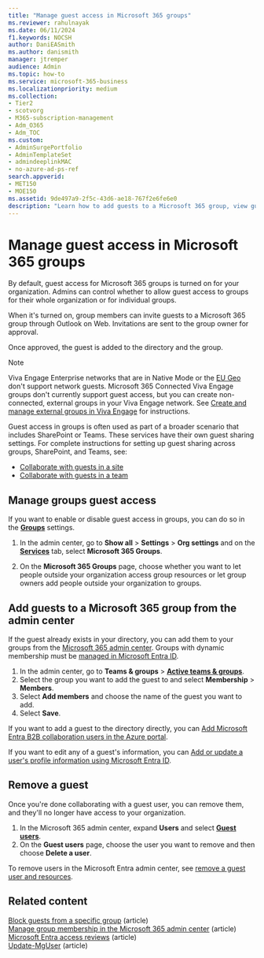 ```yaml
---
title: "Manage guest access in Microsoft 365 groups"
ms.reviewer: rahulnayak
ms.date: 06/11/2024
f1.keywords: NOCSH
author: DaniEASmith
ms.author: danismith
manager: jtremper
audience: Admin
ms.topic: how-to
ms.service: microsoft-365-business
ms.localizationpriority: medium
ms.collection: 
- Tier2
- scotvorg
- M365-subscription-management 
- Adm_O365
- Adm_TOC
ms.custom:
- AdminSurgePortfolio
- AdminTemplateSet
- admindeeplinkMAC
- no-azure-ad-ps-ref
search.appverid:
- MET150
- MOE150
ms.assetid: 9de497a9-2f5c-43d6-ae18-767f2e6fe6e0
description: "Learn how to add guests to a Microsoft 365 group, view guests, and use PowerShell to control guest access."
---
```


# Manage guest access in Microsoft 365 groups

By default, guest access for Microsoft 365 groups is turned on for your organization. Admins can control whether to allow guest access to groups for their whole organization or for individual groups.

When it's turned on, group members can invite guests to a Microsoft 365 group through Outlook on Web. Invitations are sent to the group owner for approval.

Once approved, the guest is added to the directory and the group.

> [!NOTE]
> Viva Engage Enterprise networks that are in Native Mode or the [EU Geo](/viva/engage/manage-security-and-compliance/manage-data-compliance) don't support network guests.
> Microsoft 365 Connected Viva Engage groups don't currently support guest access, but you can create non-connected, external groups in your Viva Engage network. See [Create and manage external groups in Viva Engage](/viva/engage/work-with-external-users/create-and-manage-external-groups) for instructions.

Guest access in groups is often used as part of a broader scenario that includes SharePoint or Teams. These services have their own guest sharing settings. For complete instructions for setting up guest sharing across groups, SharePoint, and Teams, see:

- [Collaborate with guests in a site](../../solutions/collaborate-in-site.md)
- [Collaborate with guests in a team](../../solutions/collaborate-as-team.md)

## Manage groups guest access

If you want to enable or disable guest access in groups, you can do so in the [**Groups**](https://go.microsoft.com/fwlink/p/?linkid=2052855) settings.

1. In the admin center, go to **Show all** > **Settings** > **Org settings** and on the [**Services**](https://go.microsoft.com/fwlink/p/?linkid=2053743) tab, select **Microsoft 365 Groups**.
  
2. On the **Microsoft 365 Groups** page, choose whether you want to let people outside your organization access group resources or let group owners add people outside your organization to groups.

## Add guests to a Microsoft 365 group from the admin center

If the guest already exists in your directory, you can add them to your groups from the [Microsoft 365 admin center](https://go.microsoft.com/fwlink/p/?linkid=2052855). Groups with dynamic membership must be [managed in Microsoft Entra ID](/azure/active-directory/enterprise-users/groups-create-rule).
  
1. In the admin center, go to **Teams & groups** > [**Active teams & groups**](https://go.microsoft.com/fwlink/p/?linkid=2052855).
1. Select the group you want to add the guest to and select **Membership** > **Members**. 
1. Select **Add members** and choose the name of the guest you want to add.
1. Select **Save**.

If you want to add a guest to the directory directly, you can [Add Microsoft Entra B2B collaboration users in the Azure portal](/azure/active-directory/b2b/add-users-administrator).

If you want to edit any of a guest's information, you can [Add or update a user's profile information using Microsoft Entra ID](/azure/active-directory/fundamentals/active-directory-users-profile-azure-portal).

## Remove a guest

Once you're done collaborating with a guest user, you can remove them, and they'll no longer have access to your organization.

1. In the Microsoft 365 admin center, expand **Users** and select [**Guest users**](https://go.microsoft.com/fwlink/p/?linkid=2074830).
1. On the **Guest users** page, choose the user you want to remove and then choose **Delete a user**.

To remove users in the Microsoft Entra admin center, see [remove a guest user and resources](/azure/active-directory/b2b/b2b-quickstart-add-guest-users-portal#clean-up-resources).


## Related content

[Block guests from a specific group](../../solutions/per-group-guest-access.md) (article)\
[Manage group membership in the Microsoft 365 admin center](add-or-remove-members-from-groups.md) (article)\
[Microsoft Entra access reviews](/azure/active-directory/active-directory-azure-ad-controls-perform-access-review) (article)\
[Update-MgUser](/powershell/module/microsoft.graph.users/update-mguser) (article)
